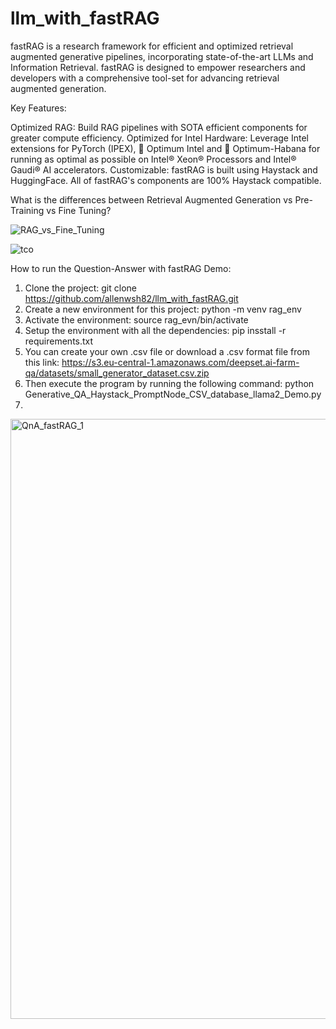 # llm_with_fastRAG

fastRAG is a research framework for efficient and optimized retrieval augmented generative pipelines, incorporating state-of-the-art LLMs and Information Retrieval. fastRAG is designed to empower researchers and developers with a comprehensive tool-set for advancing retrieval augmented generation.

Key Features:

Optimized RAG: Build RAG pipelines with SOTA efficient components for greater compute efficiency.
Optimized for Intel Hardware: Leverage Intel extensions for PyTorch (IPEX), 🤗 Optimum Intel and 🤗 Optimum-Habana for running as optimal as possible on Intel® Xeon® Processors and Intel® Gaudi® AI accelerators.
Customizable: fastRAG is built using Haystack and HuggingFace. All of fastRAG's components are 100% Haystack compatible.

What is the differences between Retrieval Augmented Generation vs Pre-Training vs Fine Tuning?

![RAG_vs_Fine_Tuning](https://github.com/allenwsh82/llm_with_fastRAG/assets/44453417/dead4bd6-f317-454b-a074-a15e3ac8b267)

![tco](https://github.com/allenwsh82/llm_with_fastRAG/assets/44453417/b67059ee-f45d-4c5f-bad2-99dab9a33328)



How to run the Question-Answer with fastRAG Demo:
1) Clone the project: git clone https://github.com/allenwsh82/llm_with_fastRAG.git
2) Create a new environment for this project: python -m venv rag_env
3) Activate the environment: source rag_evn/bin/activate
4) Setup the environment with all the dependencies: pip insstall -r requirements.txt
5) You can create your own .csv file or download a .csv format file from this link:
   https://s3.eu-central-1.amazonaws.com/deepset.ai-farm-qa/datasets/small_generator_dataset.csv.zip
6) Then execute the program by running the following command:
   python Generative_QA_Haystack_PromptNode_CSV_database_llama2_Demo.py
7) 

<img width="960" alt="QnA_fastRAG_1" src="https://github.com/user-attachments/assets/83cbdfbf-b946-4b37-ad37-b8250789f538">
